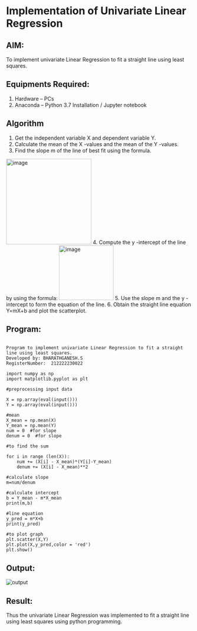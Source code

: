 # Implementation of Univariate Linear Regression
## AIM:
To implement univariate Linear Regression to fit a straight line using least squares.

## Equipments Required:
1. Hardware – PCs
2. Anaconda – Python 3.7 Installation / Jupyter notebook

## Algorithm
1. Get the independent variable X and dependent variable Y.
2. Calculate the mean of the X -values and the mean of the Y -values.
3. Find the slope m of the line of best fit using the formula. 
<img width="231" alt="image" src="https://user-images.githubusercontent.com/93026020/192078527-b3b5ee3e-992f-46c4-865b-3b7ce4ac54ad.png">
4. Compute the y -intercept of the line by using the formula:
<img width="148" alt="image" src="https://user-images.githubusercontent.com/93026020/192078545-79d70b90-7e9d-4b85-9f8b-9d7548a4c5a4.png">
5. Use the slope m and the y -intercept to form the equation of the line.
6. Obtain the straight line equation Y=mX+b and plot the scatterplot.

## Program:
```

Program to implement univariate Linear Regression to fit a straight line using least squares.
Developed by: BHARATHGANESH.S
RegisterNumber:  212222230022

import numpy as np
import matplotlib.pyplot as plt

#preprocessing input data

X = np.array(eval(input()))
Y = np.array(eval(input()))

#mean
X_mean = np.mean(X)
Y_mean = np.mean(Y)
num = 0  #for slope
denum = 0  #for slope

#to find the sum

for i in range (len(X)):
    num += (X[i] - X_mean)*(Y[i]-Y_mean)
    denum += (X[i] - X_mean)**2
    
#calculate slope
m=num/denum

#calculate intercept
b = Y_mean - m*X_mean
print(m,b)

#line equation 
y_pred = m*X+b
print(y_pred)

#to plot graph
plt.scatter(X,Y)
plt.plot(X,y_pred,color = 'red')
plt.show()
```

## Output:
![output](https://github.com/bharathganeshsivasankaran/Find-the-best-fit-line-using-Least-Squares-Method/assets/119478098/dcd24b52-784c-4a75-9a5a-f48777e816e5)



## Result:
Thus the univariate Linear Regression was implemented to fit a straight line using least squares using python programming.
